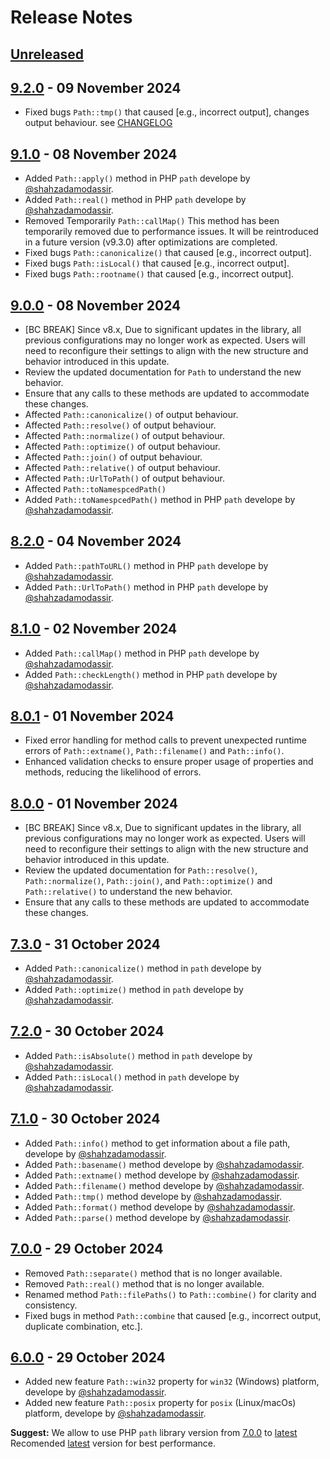 # Release Notes
## [Unreleased](https://github.com/lazervel/path/compare/v9.1.1...v9.2.0)

## [9.2.0](https://github.com/lazervel/path/compare/v9.1.1...v9.2.0) - 09 November 2024
- Fixed bugs `Path::tmp()` that caused [e.g., incorrect output], changes output behaviour. see [CHANGELOG](https://github.com/lazervel/path/compare/v9.1.1...v9.2.0)

## [9.1.0](https://github.com/lazervel/path/compare/v9.0.0...v9.1.0) - 08 November 2024
- Added `Path::apply()` method in PHP `path` develope by [@shahzadamodassir](https://github.com/shahzadamodassir).
- Added `Path::real()` method in PHP `path` develope by [@shahzadamodassir](https://github.com/shahzadamodassir).
- Removed Temporarily `Path::callMap()` This method has been temporarily removed due to performance issues. It will be reintroduced in a future version (v9.3.0) after optimizations are completed.
- Fixed bugs `Path::canonicalize()` that caused [e.g., incorrect output].
- Fixed bugs `Path::isLocal()` that caused [e.g., incorrect output].
- Fixed bugs `Path::rootname()` that caused [e.g., incorrect output].

## [9.0.0](https://github.com/lazervel/path/compare/v8.2.2...v9.0.0) - 08 November 2024
- [BC BREAK] Since v8.x, Due to significant updates in the library, all previous configurations may no longer work as expected. Users will need to reconfigure their settings to align with the new structure and behavior introduced in this update.
- Review the updated documentation for `Path` to understand the new behavior.
- Ensure that any calls to these methods are updated to accommodate these changes.
- Affected `Path::canonicalize()` of output behaviour.
- Affected `Path::resolve()` of output behaviour.
- Affected `Path::normalize()` of output behaviour.
- Affected `Path::optimize()` of output behaviour.
- Affected `Path::join()` of output behaviour.
- Affected `Path::relative()` of output behaviour.
- Affected `Path::UrlToPath()` of output behaviour.
- Affected `Path::toNamespcedPath()`
- Added `Path::toNamespcedPath()` method in PHP `path` develope by [@shahzadamodassir](https://github.com/shahzadamodassir).

## [8.2.0](https://github.com/lazervel/path/releases/tag/v8.2.0) - 04 November 2024
- Added `Path::pathToURL()` method in PHP `path` develope by [@shahzadamodassir](https://github.com/shahzadamodassir).
- Added `Path::UrlToPath()` method in PHP `path` develope by [@shahzadamodassir](https://github.com/shahzadamodassir).

## [8.1.0](https://github.com/lazervel/path/releases/tag/v8.1.0) - 02 November 2024
- Added `Path::callMap()` method in PHP `path` develope by [@shahzadamodassir](https://github.com/shahzadamodassir).
- Added `Path::checkLength()` method in PHP `path` develope by [@shahzadamodassir](https://github.com/shahzadamodassir).

## [8.0.1](https://github.com/lazervel/path/releases/tag/v8.0.1) - 01 November 2024
- Fixed error handling for method calls to prevent unexpected runtime errors of `Path::extname()`, `Path::filename()` and `Path::info()`.
- Enhanced validation checks to ensure proper usage of properties and methods, reducing the likelihood of errors.

## [8.0.0](https://github.com/lazervel/path/compare/v7.3.0...v8.0.0) - 01 November 2024
- [BC BREAK] Since v8.x, Due to significant updates in the library, all previous configurations may no longer work as expected. Users will need to reconfigure their settings to align with the new structure and behavior introduced in this update.
- Review the updated documentation for `Path::resolve()`, `Path::normalize()`, `Path::join()`, and `Path::optimize()` and `Path::relative()` to understand the new behavior.
- Ensure that any calls to these methods are updated to accommodate these changes.

## [7.3.0](https://github.com/lazervel/path/releases/tag/v7.3.0) - 31 October 2024
- Added `Path::canonicalize()` method in `path` develope by [@shahzadamodassir](https://github.com/shahzadamodassir).
- Added `Path::optimize()` method in `path` develope by [@shahzadamodassir](https://github.com/shahzadamodassir).

## [7.2.0](https://github.com/lazervel/path/releases/tag/v7.2.0) - 30 October 2024
- Added `Path::isAbsolute()` method in `path` develope by [@shahzadamodassir](https://github.com/shahzadamodassir).
- Added `Path::isLocal()` method in `path` develope by [@shahzadamodassir](https://github.com/shahzadamodassir).

## [7.1.0](https://github.com/lazervel/path/releases/tag/v7.1.0) - 30 October 2024
- Added `Path::info()` method to get information about a file path, develope by [@shahzadamodassir](https://github.com/shahzadamodassir).
- Added `Path::basename()` method develope by [@shahzadamodassir](https://github.com/shahzadamodassir).
- Added `Path::extname()` method develope by [@shahzadamodassir](https://github.com/shahzadamodassir).
- Added `Path::filename()` method develope by [@shahzadamodassir](https://github.com/shahzadamodassir).
- Added `Path::tmp()` method develope by [@shahzadamodassir](https://github.com/shahzadamodassir).
- Added `Path::format()` method develope by [@shahzadamodassir](https://github.com/shahzadamodassir).
- Added `Path::parse()` method develope by [@shahzadamodassir](https://github.com/shahzadamodassir).

## [7.0.0](https://github.com/lazervel/path/releases/tag/v7.0.0) - 29 October 2024
- Removed `Path::separate()` method that is no longer available.
- Removed `Path::real()` method that is no longer available.
- Renamed method `Path::filePaths()` to `Path::combine()` for clarity and consistency.
- Fixed bugs in method `Path::combine` that caused [e.g., incorrect output, duplicate combination, etc.].

## [6.0.0](https://github.com/lazervel/path/releases/tag/v6.0.0) - 29 October 2024
- Added new feature `Path::win32` property for `win32` (Windows) platform, develope by [@shahzadamodassir](https://github.com/shahzadamodassir).
- Added new feature `Path::posix` property for `posix` (Linux/macOs) platform, develope by [@shahzadamodassir](https://github.com/shahzadamodassir).

**Suggest:** We allow to use PHP `path` library version from [7.0.0](https://github.com/lazervel/path/releases/tag/v7.0.0) to [latest](https://github.com/lazervel/path/releases/latest) Recomended [latest](https://github.com/lazervel/path/releases/latest) version for best performance.
